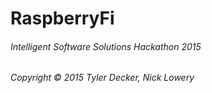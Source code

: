 # RaspberryFi

###### Intelligent Software Solutions Hackathon 2015
###### Copyright © 2015 Tyler Decker, Nick Lowery
